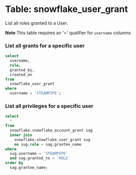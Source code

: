 # Table: snowflake_user_grant

List all roles granted to a User.

**Note** This table requires an '=' qualifier for `username` columns

### List all grants for a specific user

```sql
select
  username,
  role,
  granted_by,
  created_on
from
  snowflake_user_grant
where
  username = 'STEAMPIPE';
```

### List all privileges for a specific user

```sql
select
  *
from
  snowflake.snowflake_account_grant sag
  inner join
    snowflake.snowflake_user_grant sug
    on sug.role = sag.grantee_name
where
  sug.username = 'STEAMPIPE'
  and sag.granted_to = 'ROLE'
order by
  sag.grantee_name;
```
